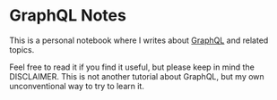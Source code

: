 # GraphQL Notes

This is a personal notebook where I writes about [GraphQL](https://facebook.github.io/react/blog/2015/05/01/graphql-introduction.html) and related topics.

Feel free to read it if you find it useful, but please keep in mind the DISCLAIMER.
This is not another tutorial about GraphQL, but my own unconventional way to try to learn it.
